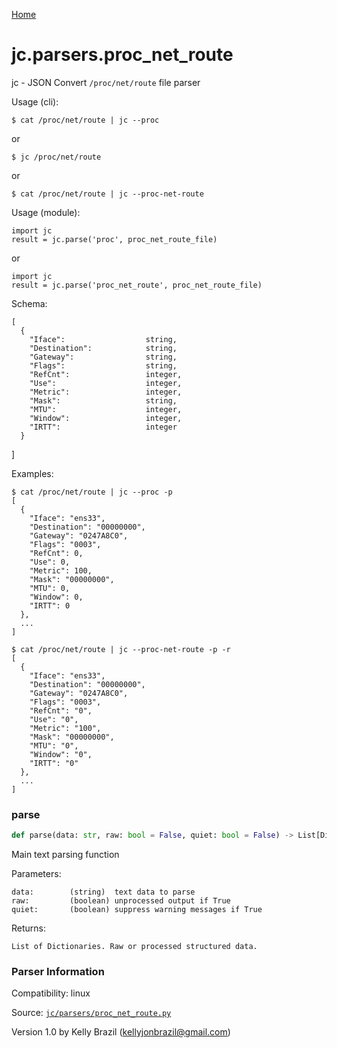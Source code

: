[Home](https://kellyjonbrazil.github.io/jc/)
<a id="jc.parsers.proc_net_route"></a>

# jc.parsers.proc\_net\_route

jc - JSON Convert `/proc/net/route` file parser

Usage (cli):

    $ cat /proc/net/route | jc --proc

or

    $ jc /proc/net/route

or

    $ cat /proc/net/route | jc --proc-net-route

Usage (module):

    import jc
    result = jc.parse('proc', proc_net_route_file)

or

    import jc
    result = jc.parse('proc_net_route', proc_net_route_file)

Schema:

    [
      {
        "Iface":                  string,
        "Destination":            string,
        "Gateway":                string,
        "Flags":                  string,
        "RefCnt":                 integer,
        "Use":                    integer,
        "Metric":                 integer,
        "Mask":                   string,
        "MTU":                    integer,
        "Window":                 integer,
        "IRTT":                   integer
      }
  ]

Examples:

    $ cat /proc/net/route | jc --proc -p
    [
      {
        "Iface": "ens33",
        "Destination": "00000000",
        "Gateway": "0247A8C0",
        "Flags": "0003",
        "RefCnt": 0,
        "Use": 0,
        "Metric": 100,
        "Mask": "00000000",
        "MTU": 0,
        "Window": 0,
        "IRTT": 0
      },
      ...
    ]

    $ cat /proc/net/route | jc --proc-net-route -p -r
    [
      {
        "Iface": "ens33",
        "Destination": "00000000",
        "Gateway": "0247A8C0",
        "Flags": "0003",
        "RefCnt": "0",
        "Use": "0",
        "Metric": "100",
        "Mask": "00000000",
        "MTU": "0",
        "Window": "0",
        "IRTT": "0"
      },
      ...
    ]

<a id="jc.parsers.proc_net_route.parse"></a>

### parse

```python
def parse(data: str, raw: bool = False, quiet: bool = False) -> List[Dict]
```

Main text parsing function

Parameters:

    data:        (string)  text data to parse
    raw:         (boolean) unprocessed output if True
    quiet:       (boolean) suppress warning messages if True

Returns:

    List of Dictionaries. Raw or processed structured data.

### Parser Information
Compatibility:  linux

Source: [`jc/parsers/proc_net_route.py`](https://github.com/kellyjonbrazil/jc/blob/master/jc/parsers/proc_net_route.py)

Version 1.0 by Kelly Brazil (kellyjonbrazil@gmail.com)
